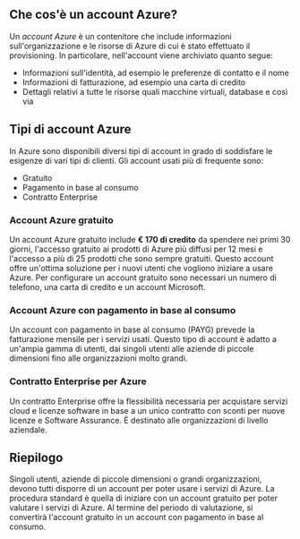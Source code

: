 ## <a name="what-is-an-azure-account"></a>Che cos'è un account Azure?

Un _account Azure_ è un contenitore che include informazioni sull'organizzazione e le risorse di Azure di cui è stato effettuato il provisioning. In particolare, nell'account viene archiviato quanto segue:

- Informazioni sull'identità, ad esempio le preferenze di contatto e il nome
- Informazioni di fatturazione, ad esempio una carta di credito
- Dettagli relativi a tutte le risorse quali macchine virtuali, database e così via

## <a name="azure-account-types"></a>Tipi di account Azure

In Azure sono disponibili diversi tipi di account in grado di soddisfare le esigenze di vari tipi di clienti. Gli account usati più di frequente sono:

- Gratuito
- Pagamento in base al consumo
- Contratto Enterprise

### <a name="azure-free-account"></a>Account Azure gratuito

Un account Azure gratuito include **€ 170 di credito** da spendere nei primi 30 giorni, l'accesso gratuito ai prodotti di Azure più diffusi per 12 mesi e l'accesso a più di 25 prodotti che sono sempre gratuiti. Questo account offre un'ottima soluzione per i nuovi utenti che vogliono iniziare a usare Azure. Per configurare un account gratuito sono necessari un numero di telefono, una carta di credito e un account Microsoft.

### <a name="azure-pay-as-you-go-account"></a>Account Azure con pagamento in base al consumo

Un account con pagamento in base al consumo (PAYG) prevede la fatturazione mensile per i servizi usati. Questo tipo di account è adatto a un'ampia gamma di utenti, dai singoli utenti alle aziende di piccole dimensioni fino alle organizzazioni molto grandi.

### <a name="azure-enterprise-agreement"></a>Contratto Enterprise per Azure

Un contratto Enterprise offre la flessibilità necessaria per acquistare servizi cloud e licenze software in base a un unico contratto con sconti per nuove licenze e Software Assurance. È destinato alle organizzazioni di livello aziendale.

## <a name="summary"></a>Riepilogo

Singoli utenti, aziende di piccole dimensioni o grandi organizzazioni, devono tutti disporre di un account per poter usare i servizi di Azure. La procedura standard è quella di iniziare con un account gratuito per poter valutare i servizi di Azure. Al termine del periodo di valutazione, si convertirà l'account gratuito in un account con pagamento in base al consumo.